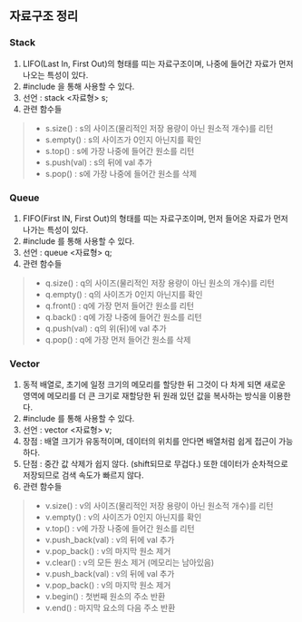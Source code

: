 ## 자료구조 정리

### Stack
1. LIFO(Last In, First Out)의 형태를 띠는 자료구조이며, 나중에 들어간 자료가 먼저 나오는 특성이 있다.
2. #include <stack>을 통해 사용할 수 있다.
3. 선언 : stack <자료형> s; 
4. 관련 함수들
 > - s.size() : s의 사이즈(물리적인 저장 용량이 아닌 원소적 개수)를 리턴
 > - s.empty() : s의 사이즈가 0인지 아닌지를 확인
 > - s.top() : s에 가장 나중에 들어간 원소를 리턴
 > - s.push(val) : s의 뒤에 val 추가
 > - s.pop() : s에 가장 나중에 들어간 원소를 삭제

### Queue
1. FIFO(First IN, First Out)의 형태를 띠는 자료구조이며, 먼저 들어온 자료가 먼저 나가는 특성이 있다.
2. #include <queue>를 통해 사용할 수 있다.
3. 선언 : queue <자료형> q;
4. 관련 함수들
 > - q.size() : q의 사이즈(물리적인 저장 용량이 아닌 원소의 개수)를 리턴
 > - q.empty() : q의 사이즈가 0인지 아닌지를 확인
 > - q.front() : q에 가장 먼저 들어간 원소를 리턴
 > - q.back() : q에 가장 나중에 들어간 원소를 리턴
 > - q.push(val) : q의 위(뒤)에 val 추가
 > - q.pop() : q에 가장 먼저 들어간 원소를 삭제
  
### Vector
1. 동적 배열로, 초기에 일정 크기의 메모리를 할당한 뒤 그것이 다 차게 되면 새로운 영역에 메모리를 더 큰 크기로 재할당한 뒤 원래 있던 값을 복사하는 방식을 이용한다.
2. #include <vector>를 통해 사용할 수 있다.
3. 선언 : vector <자료형> v;
4. 장점 : 배열 크기가 유동적이며, 데이터의 위치를 안다면 배열처럼 쉽게 접근이 가능하다.
5. 단점 : 중간 값 삭제가 쉽지 않다. (shift되므로 무겁다.) 또한 데이터가 순차적으로 저장되므로 검색 속도가 빠르지 않다.
6. 관련 함수들
 > - v.size() : v의 사이즈(물리적인 저장 용량이 아닌 원소적 개수)를 리턴
 > - v.empty() : v의 사이즈가 0인지 아닌지를 확인
 > - v.top() : v에 가장 나중에 들어간 원소를 리턴
 > - v.push_back(val) : v의 뒤에 val 추가
 > - v.pop_back() : v의 마지막 원소 제거
 > - v.clear() : v의 모든 원소 제거 (메모리는 남아있음)
 > - v.push_back(val) : v의 뒤에 val 추가
 > - v.pop_back() : v의 마지막 원소 제거
 > - v.begin() : 첫번째 원소의 주소 반환
 > - v.end() : 마지막 요소의 다음 주소 반환
